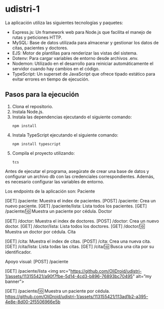 # udistri-1

La aplicación utiliza las siguientes tecnologías y paquetes:

- Express.js: Un framework web para Node.js que facilita el manejo de rutas y peticiones HTTP.
- MySQL: Base de datos utilizada para almacenar y gestionar los datos de citas, pacientes y doctores.
- EJS: Motor de plantillas para renderizar las vistas del sistema.
- Dotenv: Para cargar variables de entorno desde archivos .env.
- Nodemon: Utilizado en el desarrollo para reiniciar automáticamente el servidor cuando hay cambios en el código.
- TypeScript: Un superset de JavaScript que ofrece tipado estático para evitar errores en tiempo de ejecución.

## Pasos para la ejecución

1. Clona el repositorio.
2. Instala Node.js.
3. Instala las dependencias ejecutando el siguiente comando:
   ```
   npm install
   ```
4. Instala TypeScript ejecutando el siguiente comando:
   ```
   npm install typescript
   ```
5. Compila el proyecto utilizando:
   ```
   tcs
   ```

Antes de ejecutar el programa, asegúrate de crear una base de datos y configurar un archivo db con las credenciales correspondientes. Además, es necesario configurar las variables de entorno.


Los endpoints de la aplicación son:
Paciente

[GET] /paciente: Muestra el index de pacientes.
[POST] /paciente: Crea un nuevo paciente.
[GET] /paciente/lista: Lista todos los pacientes.
[GET] /paciente/:id: Muestra un paciente por cédula.
Doctor

[GET] /doctor: Muestra el index de doctores.
[POST] /doctor: Crea un nuevo doctor.
[GET] /doctor/lista: Lista todos los doctores.
[GET] /doctor/:id: Muestra un doctor por cédula.
Cita

[GET] /cita: Muestra el index de citas.
[POST] /cita: Crea una nueva cita.
[GET] /cita/lista: Lista todas las citas.
[GET] /cita/:id: Busca una cita por su identificador.


Apoyo visual:
[POST] /paciente

[GET] /paciente/lista
<img src="https://github.com/OliDroid/udistri-1/assets/113155421/a90f7fbe-5d14-4cd3-b896-76893bc70495" alt=”my banner”>


[GET] /paciente/:id: Muestra un paciente por cédula.
https://github.com/OliDroid/udistri-1/assets/113155421/113ad1b2-a395-4e8e-8d00-2f5506966e5b
